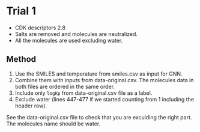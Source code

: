 # Trial 1
* CDK descriptors 2.8
* Salts are removed and molecules are neutralized.
* All the molecules are used excluding water.
## Method
1. Use the SMILES and temperature from smiles.csv as input for GNN.
1. Combine them with inputs from data-original.csv. The molecules data in both files are ordered in the same order.
1. Include only `logKp` from data-original.csv file as a label.
1. Exclude water (lines 447-477 if we started counting from 1 including the header row).

See the data-original.csv file to check that you are exculding the right part. The molecules name should be water.